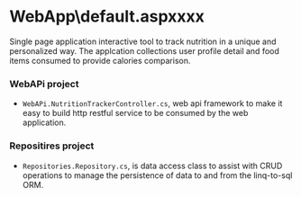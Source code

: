 WebApp\default.aspxxxx
================
Single page application interactive tool to track nutrition in a unique and personalized way. The applcation 
collections user profile detail and food items consumed to provide calories comparison.


### WebAPi project
- `WebAPi.NutritionTrackerController.cs`, web api framework to make it easy to build http restful service to be consumed by 
the web application.

### Repositires project
- `Repositories.Repository.cs`, is data access class to assist with CRUD operations to manage the persistence of data 
to and from the linq-to-sql ORM.  